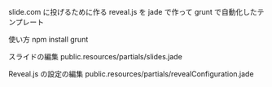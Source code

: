 slide.com に投げるために作る reveal.js を jade で作って grunt で自動化したテンプレート

使い方
	npm install
	grunt

スライドの編集
	public.resources/partials/slides.jade

Reveal.js の設定の編集
	public.resources/partials/revealConfiguration.jade
